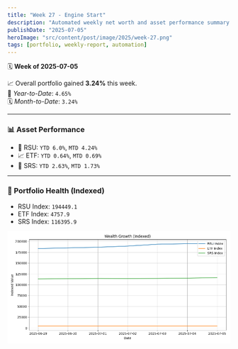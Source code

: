 ```yaml
---
title: "Week 27 - Engine Start"
description: "Automated weekly net worth and asset performance summary for Week 27 (2025-07-05)."
publishDate: "2025-07-05"
heroImage: "src/content/post/image/2025/week-27.png"
tags: [portfolio, weekly-report, automation]
---
```


🗓️ **Week of 2025-07-05**

📈 Overall portfolio gained **3.24%** this week.  
📆 *Year-to-Date*: `4.65%`  
🗓️ *Month-to-Date*: `3.24%`

---

### 📊 Asset Performance

- 🍎 RSU: `YTD 6.0%`, `MTD 4.24%`
- 📈 ETF: `YTD 0.64%`, `MTD 0.69%`
- 🏦 SRS: `YTD 2.63%`, `MTD 1.73%`

---

### 🧾 Portfolio Health (Indexed)

- RSU Index: `194449.1`
- ETF Index: `4757.9`
- SRS Index: `116395.9`

![Chart](src/content/post/image/2025/week-27.png)
